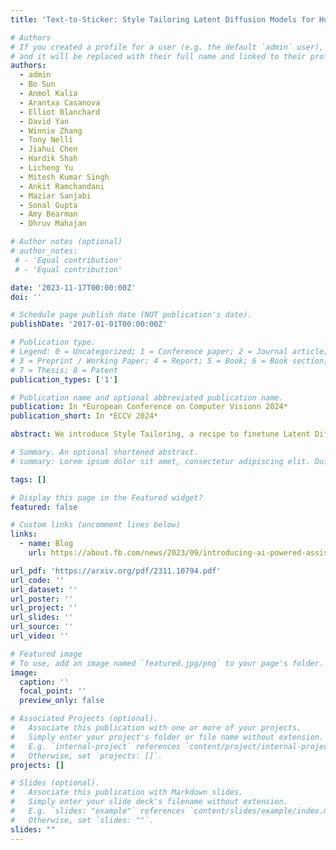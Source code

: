 ```yaml
---
title: 'Text-to-Sticker: Style Tailoring Latent Diffusion Models for Human Expression'

# Authors
# If you created a profile for a user (e.g. the default `admin` user), write the username (folder name) here
# and it will be replaced with their full name and linked to their profile.
authors:
  - admin
  - Bo Sun
  - Anmol Kalia
  - Arantxa Casanova
  - Elliot Blanchard
  - David Yan
  - Winnie Zhang
  - Tony Nelli
  - Jiahui Chen
  - Hardik Shah
  - Licheng Yu
  - Mitesh Kumar Singh
  - Ankit Ramchandani
  - Maziar Sanjabi
  - Sonal Gupta
  - Amy Bearman
  - Dhruv Mahajan

# Author notes (optional)
# author_notes:
 # - 'Equal contribution'
 # - 'Equal contribution'

date: '2023-11-17T00:00:00Z'
doi: ''

# Schedule page publish date (NOT publication's date).
publishDate: '2017-01-01T00:00:00Z'

# Publication type.
# Legend: 0 = Uncategorized; 1 = Conference paper; 2 = Journal article;
# 3 = Preprint / Working Paper; 4 = Report; 5 = Book; 6 = Book section;
# 7 = Thesis; 8 = Patent
publication_types: ['1']

# Publication name and optional abbreviated publication name.
publication: In *European Conference on Computer Visionn 2024*
publication_short: In *ECCV 2024*

abstract: We introduce Style Tailoring, a recipe to finetune Latent Diffusion Models (LDMs) in a distinct domain with high visual quality, prompt alignment and scene diversity. We choose sticker image generation as the target domain, as the images significantly differ from photorealistic samples typically generated by large-scale LDMs. We start with a competent text-to-image model, like Emu, and show that relying on prompt engineering with a photorealistic model to generate stickers leads to poor prompt alignment and scene diversity. To overcome these drawbacks, we first finetune Emu on millions of sticker-like images collected using weak supervision to elicit diversity. Next, we curate human-in-the-loop (HITL) Alignment and Style datasets from model generations, and finetune to improve prompt alignment and style alignment respectively. Sequential finetuning on these datasets poses a tradeoff between better style alignment and prompt alignment gains. To address this tradeoff, we propose a novel fine-tuning method called Style Tailoring, which jointly fits the content and style distribution and achieves best tradeoff. Evaluation results show our method improves visual quality by 14%, prompt alignment by 16.2% and scene diversity by 15.3%, compared to prompt engineering the base Emu model for stickers generation.

# Summary. An optional shortened abstract.
# summary: Lorem ipsum dolor sit amet, consectetur adipiscing elit. Duis posuere tellus ac convallis placerat. Proin tincidunt magna sed ex sollicitudin condimentum.

tags: []

# Display this page in the Featured widget?
featured: false

# Custom links (uncomment lines below)
links:
  - name: Blog
    url: https://about.fb.com/news/2023/09/introducing-ai-powered-assistants-characters-and-creative-tools/

url_pdf: 'https://arxiv.org/pdf/2311.10794.pdf'
url_code: ''
url_dataset: ''
url_poster: ''
url_project: ''
url_slides: ''
url_source: ''
url_video: ''

# Featured image
# To use, add an image named `featured.jpg/png` to your page's folder.
image:
  caption: ''
  focal_point: ''
  preview_only: false

# Associated Projects (optional).
#   Associate this publication with one or more of your projects.
#   Simply enter your project's folder or file name without extension.
#   E.g. `internal-project` references `content/project/internal-project/index.md`.
#   Otherwise, set `projects: []`.
projects: []

# Slides (optional).
#   Associate this publication with Markdown slides.
#   Simply enter your slide deck's filename without extension.
#   E.g. `slides: "example"` references `content/slides/example/index.md`.
#   Otherwise, set `slides: ""`.
slides: ""
---
```

